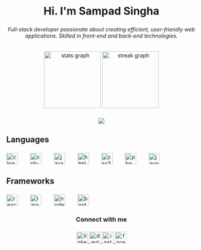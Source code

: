 <h1 align="center">Hi. I'm Sampad Singha</h1>

###

<h6 align="center">Full-stack developer passionate about creating efficient, user-friendly web applications. Skilled in front-end and back-end technologies.</h6>

###

<div align="center">
  <img src="https://github-readme-stats.vercel.app/api?username=sampad-singha&hide_title=false&hide_rank=true&show_icons=true&include_all_commits=true&count_private=true&disable_animations=false&theme=material-palenight&locale=en&hide_border=true&custom_title=My%20Github%20Stats" height="150" alt="stats graph"  />
  <img src="https://streak-stats.demolab.com?user=sampad-singha&locale=en&mode=weekly&theme=react&hide_border=true&border_radius=5&date_format=j/n%5B/Y%5D" height="150" alt="streak graph"  />
</div>

###

<div align="center">
  <img src="https://visitor-badge.laobi.icu/badge?page_id=sampad-singha.sampad-singha&left_color=gray&right_color=orchid&left_text=My%20Visitors"  />
</div>

###

<h2 align="left">Languages</h2>

###

<div align="left">
  <img src="https://cdn.jsdelivr.net/gh/devicons/devicon/icons/c/c-original.svg" height="30" alt="c logo"  />
  <img width="25" />
  <img src="https://cdn.jsdelivr.net/gh/devicons/devicon/icons/cplusplus/cplusplus-original.svg" height="30" alt="cplusplus logo"  />
  <img width="25" />
  <img src="https://cdn.jsdelivr.net/gh/devicons/devicon/icons/javascript/javascript-original.svg" height="30" alt="javascript logo"  />
  <img width="25" />
  <img src="https://cdn.jsdelivr.net/gh/devicons/devicon/icons/html5/html5-original.svg" height="30" alt="html5 logo"  />
  <img width="25" />
  <img src="https://cdn.jsdelivr.net/gh/devicons/devicon/icons/css3/css3-original.svg" height="30" alt="css3 logo"  />
  <img width="25" />
  <img src="https://cdn.jsdelivr.net/gh/devicons/devicon/icons/php/php-plain.svg" height="30" alt="php logo"  />
  <img width="25" />
  <img src="https://skillicons.dev/icons?i=java" height="30" alt="java logo"  />
</div>

###

<h2 align="left">Frameworks</h2>

###

<div align="left">
  <img src="https://cdn.jsdelivr.net/gh/devicons/devicon/icons/react/react-original.svg" height="30" alt="react logo"  />
  <img width="25" />
  <img src="https://cdn.simpleicons.org/laravel/FF2D20" height="30" alt="laravel logo"  />
  <img width="25" />
  <img src="https://cdn.jsdelivr.net/gh/devicons/devicon/icons/nodejs/nodejs-original.svg" height="30" alt="nodejs logo"  />
  <img width="25" />
  <img src="https://cdn.jsdelivr.net/gh/devicons/devicon/icons/bootstrap/bootstrap-original.svg" height="30" alt="bootstrap logo"  />
</div>

###

<h3 align="center">Connect with me</h3>

###

<div align="center">
  <a href="https://www.linkedin.com/in/sampad-singha" target="_blank">
    <img src="https://img.shields.io/static/v1?message=LinkedIn&logo=linkedin&label=&color=0077B5&logoColor=white&labelColor=&style=for-the-badge" height="30" alt="linkedin logo"  />
  </a>
  <a href="https://dev.to/sampad201199" target="_blank">
    <img src="https://img.shields.io/static/v1?message=dev.to&logo=dev.to&label=&color=212529&logoColor=white&labelColor=&style=for-the-badge" height="30" alt="devto logo"  />
  </a>
  <a href="https://www.instagram.com/sampad__singha" target="_blank">
    <img src="https://img.shields.io/static/v1?message=Instagram&logo=instagram&label=&color=E4405F&logoColor=white&labelColor=&style=for-the-badge" height="30" alt="instagram logo"  />
  </a>
  <a href="https://www.facebook.com/sampad.99/" target="_blank">
    <img src="https://img.shields.io/static/v1?message=Facebook&logo=facebook&label=&color=1877F2&logoColor=white&labelColor=&style=for-the-badge" height="30" alt="facebook logo"  />
  </a>
</div>

###

